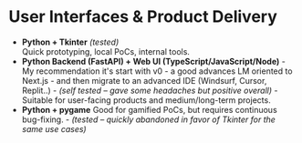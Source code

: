 # User Interfaces & Product Delivery

- **Python + Tkinter** *(tested)*  
  Quick prototyping, local PoCs, internal tools.
- **Python Backend (FastAPI) + Web UI (TypeScript/JavaScript/Node)**  - My recommendation it's start with v0 - a good advances LM oriented to Next.js - and then migrate to an advanced IDE (Windsurf, Cursor, Replit..) -  *(self tested – gave some headaches but positive overall)* - Suitable for user-facing products and medium/long-term projects.
- **Python + pygame** 
  Good for gamified PoCs, but requires continuous bug-fixing. - *(tested – quickly abandoned in favor of Tkinter for the same use cases)*  
